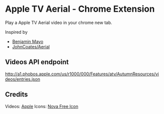 # Apple TV Aerial - Chrome Extension

Play a Apple TV Aerial video in your chrome new tab.

Inspired by 

* [Benjamin Mayo](http://benjaminmayo.co.uk/watch-all-the-apple-tv-aerial-video-screensavers)
* [JohnCoates/Aerial](https://github.com/JohnCoates/Aerial)

## Videos API endpoint

http://a1.phobos.apple.com/us/r1000/000/Features/atv/AutumnResources/videos/entries.json

## Credits

Videos: [Apple](www.apple.com)
Icons: [Nova Free Icon](http://www.webalys.com/nova/free-icons.html)
